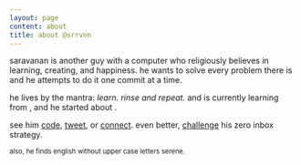 ```yaml
---
layout: page
content: about
title: about @srrvnn
---
```


saravanan is another guy with a computer who religiously believes in learning, creating, and happiness. he wants to solve every problem there is and he attempts to do it one commit at a time.

<span class="mantra"> he lives by the mantra: <em> learn. rinse and repeat. </em> and is currently learning from <span id="link"></span>, and he started about <span id="time"> </span>. </span>

see him [code](http://github.com/srrvnn), [tweet](http://twitter.com/@srrvnn), or [connect](http://linkedin.com/in/srrvnn). even better, [challenge](mailto:srrvnn@live.com?subject=Hello) his zero inbox strategy.

<small> also, he finds english without upper case letters serene. </small>


<script src="https://cdnjs.cloudflare.com/ajax/libs/moment.js/2.10.2/moment.min.js"></script>
<script>

// script to retreive what I am learning currently and display it on the page

var request = new XMLHttpRequest();
request.open('GET', 'https://spreadsheets.google.com/feeds/list/19w9sl1c9HuxkUeRkT7ThCQSfD-mjGTrm6FJE2B4hn6k/od6/public/values?alt=json', true);

request.onload = function() {
  if (request.status >= 200 && request.status < 400) {

    // Success!

    var data = JSON.parse(request.responseText);

    // get the most recent link

    var mostRecentEntry = data.feed.entry.pop();
    var mostRecentLink = mostRecentEntry.gsx$link.$t;
    var mostRecentTitle = mostRecentEntry.gsx$title.$t;
    var mostRecentTime = String(mostRecentEntry.gsx$date.$t);

    // format the date to be parsed

    var timeIn24Hours = moment(mostRecentTime.match(/\d{2}:\d{2}[AP]M/)[0], ["h:mmA"]).format("HH:mm");
    mostRecentTime = mostRecentTime.replace(/(.*)at.*/, '$1' + timeIn24Hours);

    // get and calculate recency

    var mostRecentRecency = moment(mostRecentTime,'MMMM DD, YYYY HH:mm').fromNow();

    // create anchor tags

    var aLink = document.createElement('a');
    aLink.href = mostRecentLink;
    aLink.innerHTML = mostRecentTitle;
    aLink.className = 'mild';

    var aTime = document.createElement('a');
    aTime.href = '/log';
    aTime.innerHTML = mostRecentRecency;

    // append them on the page

    document.querySelector('#link').appendChild(aLink);
    document.querySelector('#time').appendChild(aTime);

    // fade in the learning intro

    document.querySelector('.mantra').style.transition = 'opacity 0.1s';
    document.querySelector('.mantra').style.opacity = 1;

  } else {

    // We reached our target server, but it returned an error

  }
};

request.onerror = function() {

  // There was a connection error of some sort
};

request.send();

</script>
